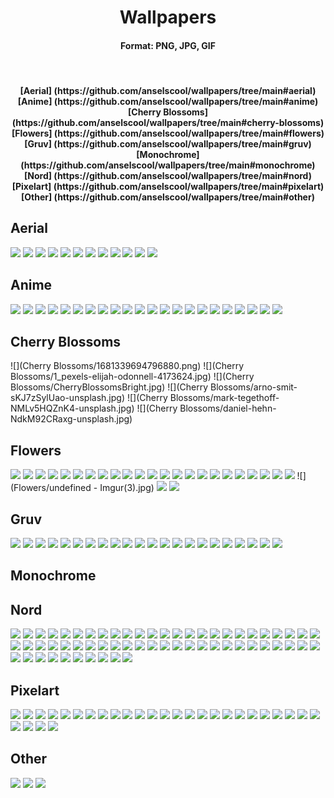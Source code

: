 <div align="center">
  <h1>Wallpapers</h1>
  <h4>Format: PNG, JPG, GIF</h4>
  <br>
  <h4>
    [Aerial] (https://github.com/anselscool/wallpapers/tree/main#aerial)
    [Anime] (https://github.com/anselscool/wallpapers/tree/main#anime)
    [Cherry Blossoms] (https://github.com/anselscool/wallpapers/tree/main#cherry-blossoms)
    [Flowers] (https://github.com/anselscool/wallpapers/tree/main#flowers)
    [Gruv] (https://github.com/anselscool/wallpapers/tree/main#gruv)
    [Monochrome] (https://github.com/anselscool/wallpapers/tree/main#monochrome)
    [Nord] (https://github.com/anselscool/wallpapers/tree/main#nord)
    [Pixelart] (https://github.com/anselscool/wallpapers/tree/main#pixelart)
    [Other] (https://github.com/anselscool/wallpapers/tree/main#other)
  </h4>
</div>

## Aerial
![](Aerial/city.jpg)
![](Aerial/photo-1512407864998-0aafd285362d.jpg)
![](Aerial/photo-1516823989326-bd1bd7d6f4f2.jpg)
![](Aerial/photo-1510797246-b9c6ede0efa7.jpg)
![](Aerial/photo-1506499472477-90419cae855d.jpg)
![](Aerial/0003adef2077d0934e691e48482106df.jpg)
![](Aerial/aerial_trees_armin_djuhic.jpg)
![](Aerial/michael-benz-IgWNxx7paz4-unsplash.jpg)
![](Aerial/wallhaven-1j7d2w.jpg)
![](Aerial/wallhaven-3ko7p9.jpg)
![](Aerial/wallhaven-4oxkwp.jpg)
![](Aerial/wave.jpg)
## Anime
![](Anime/glitched-girl.jpg)
![](Anime/reach-for-the-stars-girl.jpg)
![](Anime/lo-fi-sailor-moon.gif)
![](Anime/arch-girl.png)
![](Anime/coco-cola-girl.jpg)
![](Anime/cowboy-beebop/png)
![](Anime/girl-shell.jpg)
![](Anime/home.jpeg)
![](Anime/no-horny.png)
![](Anime/programmer-girl-II.jpg)
![](Anime/programmer-girl-III.jpg)
![](Anime/ubuntu_girl.jpg)
![](Anime/unknown.png)
![](Anime/what-a-loser-girl.png)
![](Anime/window-samurai.jpg)
![](Anime/14941880860962.jpg)
![](Anime/14941880860993.jpg)
![](Anime/14941882361130.png)
![](Anime/14941882773060.png)
![](Anime/14941883569630.png)
![](Anime/14941883799050.png)
![](Anime/14941884020600.png)
## Cherry Blossoms
![](Cherry Blossoms/1681339694796880.png)
![](Cherry Blossoms/1_pexels-elijah-odonnell-4173624.jpg)
![](Cherry Blossoms/CherryBlossomsBright.jpg)
![](Cherry Blossoms/arno-smit-sKJ7zSylUao-unsplash.jpg)
![](Cherry Blossoms/mark-tegethoff-NMLv5HQZnK4-unsplash.jpg)
![](Cherry Blossoms/daniel-hehn-NdkM92CRaxg-unsplash.jpg)
## Flowers
![](Flowers/sergey-shmidt-koy6FlCCy5s-unsplash.jpg)
![](Flowers/wallhaven-6d5y7w.png)
![](Flowers/forgor-flower-namelol.png)
![](Flowers/wallhaven-ex986l.png)
![](Flowers/1661966120231932.jpg)
![](Flowers/BloomingTreeFlowers.jpg)
![](Flowers/FnJ5j1CaAAEuIJ-.jpg)
![](Flowers/FnJ5j1FaEAInX_m.jpg)
![](Flowers/FnJ5j1YaYAEZKC7.jpg)
![](Flowers/ImperialFlowers.jpg)
![](Flowers/MacroOnBlue.jpg)
![](Flowers/Xero1.jpg)
![](Flowers/alex-blajan-Yeg0Od9_69I-unsplash.jpg)
![](Flowers/alexandru-acea-qEXFE5h0e8g-unsplash.jpg)
![](Flowers/ameen-fahmy-mXpTl4jNKiA-unsplash.jpg)
![](Flowers/bouquet.jpg)
![](Flowers/daisy2.jpg)
![](Flowers/evie-s-MicqqGyDQ6w-unsplash.jpg)
![](Flowers/flower-plant-petal.jpg)
![](Flowers/joey-huang-VzIKITZA-N0-unsplash.jpg)
![](Flowers/marivi-pazos-4kX1uoAAohY-unsplash.jpg)
![](Flowers/nadiia-ploshchenko-D0AyhLJ0PXU-unsplash.jpg)
![](Flowers/pexels-alfo-medeiros-12921047.jpg)
![](Flowers/undefined - Imgur(3).jpg)
![](Flowers/xuan-nguyen-_fjcWT7LZPA-unsplash.jpg)
![](Flowers/yousef-espanioly-0-dy5lOmnMs.png)
## Gruv
![](Gruv/gruv-4.jpg)
![](Gruv/gruv-gruvy.png)
![](Gruv/gruv-material-texture.png)
![](Gruv/gruv-pacman-ghosts.png)
![](Gruv/gruv-place.png)
![](Gruv/gruv-room-2.png)
![](Gruv/gruv-staircase.jpg)
![](Gruv/gruvbox_pixel.png)
![](Gruv/gundam.png)
![](Gruv/houses.png)
![](Gruv/leaves.jpg)
![](Gruv/penguin.jpg)
![](Gruv/platform.jpg)
![](Gruv/skull-gruv.png)
![](Gruv/stairs.jpg)
![](Gruv/gruvbox_Balcony_wifuless.png)
![](Gruv/gruvbox_forest-valley-mountains.png)
![](Gruv/gruvbox_futurecity.png)
![](Gruv/gruvbox_jp_house.png)
![](Gruv/gruvbox_oceanrock.png)
![](Gruv/zyo.png)
![](Gruv/1.png)
## Monochrome
## Nord
![](Nord/mega-charizard-rainbow-II.png)
![](Nord/mfdoom.png)
![](Nord/nasa.png)
![](Nord/photo-1454665448086-47c267180999.png)
![](Nord/Group_47.png)
![](Nord/Group_48.png)
![](Nord/CPU_City.png)
![](Nord/232323.jpg)
![](Nord/343.png)
![](Nord/3443.png)
![](Nord/5.png)
![](Nord/5b9429b62b3a4f7266cb7d1d9c952470.jpg)
![](Nord/64m36y0xpf561.png)
![](Nord/87a56534ce3da08bf3c3ce7d4e451337.jpg)
![](Nord/9ltbmflkgrs61.jpg)
![](Nord/At_the_coffeshop.png)
![](Nord/Misty_Mountain.jpg)
![](Nord/Murky_peaks.jpg)
![](Nord/Nordified_Darth_Vader.png)
![](Nord/Street_Blues.png)
![](Nord/a552da720bad97ee60246852c2be9f45.jpg)
![](Nord/archlinux.png)
![](Nord/astronaut-flying-full-nord.png)
![](Nord/audio-bunny.png)
![](Nord/b9bfca6e77ded6c0913154303c48c8d9.jpg)
![](Nord/cat.png)
![](Nord/cerc6m4npk071.jpg)
![](Nord/debian.png)
![](Nord/flowers.png)
![](Nord/igen-nebula-lighter.jpg)
![](Nord/ign-0000.png)
![](Nord/ign-0002.png)
![](Nord/ign-0007.png)
![](Nord/ign-0008.png)
![](Nord/ign-bady-abbas-unsplash-dark.jpg)
![](Nord/ign-cyberpunk.png)
![](Nord/ign-depression.png)
![](Nord/ign-flower-real-nord.png)
![](Nord/ign-jinen-shah-unsplash.png)
![](Nord/ign-joey-flower.png)
![](Nord/ign-whale.png)
![](Nord/ign-xuan-nguyen-unsplash.png)
![](Nord/ign_furkaPass.jpg)
![](Nord/ign_lightning.jpg)
![](Nord/ign_spiderman.jpg)
![](Nord/ign_spiral.jpg)
![](Nord/ign_sunAndClouds.png)
![](Nord/ign_sunGarden.png)
![](Nord/ign_sunset.png)
![](Nord/ign_unicorn.png)
![](Nord/ign_witch.png)
![](Nord/kv9zp2jakht61.jpg)
![](Nord/nord-demon.png)
![](Nord/nord_naruto_2.png)
![](Nord/nord_roads.png)
![](Nord/nord_scenary.png)
![](Nord/random_nord.png)
![](Nord/ui9f1ohhs3681.jpg)
![](Nord/windows-panic.png)
![](Nord/weirdearth.png)
## Pixelart
![](Pixelart/gruvbox_image11.png)
![](Pixelart/gruvbox_image15.png)
![](Pixelart/gruvbox_image31.png)
![](Pixelart/gruvbox_image40.png)
![](Pixelart/gruvbox_image44.png)
![](Pixelart/gruvbox_image46.png)
![](Pixelart/gruvbox_image55.png)
![](Pixelart/image12.png)
![](Pixelart/image17.png)
![](Pixelart/image20.png)
![](Pixelart/image23.png)
![](Pixelart/image24.png)
![](Pixelart/image25.png)
![](Pixelart/image26.png)
![](Pixelart/image29.png)
![](Pixelart/image35.png)
![](Pixelart/z6z7uc4qyby51.png)
![](Pixelart/wallhaven-473djo.png)
![](Pixelart/pixelart_house_inside_girl_book_dog.png)
![](Pixelart/nm3yo7ei4m471.png)
![](Pixelart/k1u1c4yqg2j51.png)
![](Pixelart/iu.png)
![](Pixelart/1473932075271.jpg)
![](Pixelart/New_Project.png)
![](Pixelart/GkU2jJR.png)
![](Pixelart/secluded-grove-pixel.png)
![](Pixelart/P9cOWC9.png)
![](Pixelart/1680677340097783.png)
![](Pixelart/gruvpixelcastle.png)
## Other
![](Other/q8d4o7jslt3wlf6bg.jpg)
![](Other/a5vy75nwfrzpd6lbg.jpg)
![](Other/x99m1wqqntgbx0zbg.jpg)
